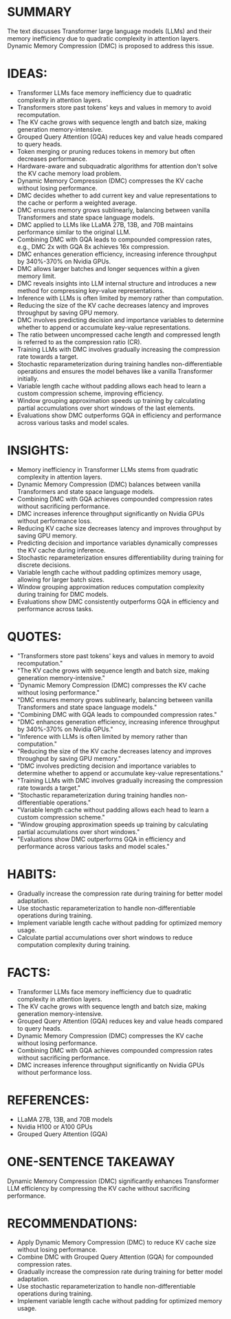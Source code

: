 # SUMMARY
The text discusses Transformer large language models (LLMs) and their memory inefficiency due to quadratic complexity in attention layers. Dynamic Memory Compression (DMC) is proposed to address this issue.

# IDEAS:
- Transformer LLMs face memory inefficiency due to quadratic complexity in attention layers.
- Transformers store past tokens' keys and values in memory to avoid recomputation.
- The KV cache grows with sequence length and batch size, making generation memory-intensive.
- Grouped Query Attention (GQA) reduces key and value heads compared to query heads.
- Token merging or pruning reduces tokens in memory but often decreases performance.
- Hardware-aware and subquadratic algorithms for attention don't solve the KV cache memory load problem.
- Dynamic Memory Compression (DMC) compresses the KV cache without losing performance.
- DMC decides whether to add current key and value representations to the cache or perform a weighted average.
- DMC ensures memory grows sublinearly, balancing between vanilla Transformers and state space language models.
- DMC applied to LLMs like LLaMA 27B, 13B, and 70B maintains performance similar to the original LLM.
- Combining DMC with GQA leads to compounded compression rates, e.g., DMC 2x with GQA 8x achieves 16x compression.
- DMC enhances generation efficiency, increasing inference throughput by 340%-370% on Nvidia GPUs.
- DMC allows larger batches and longer sequences within a given memory limit.
- DMC reveals insights into LLM internal structure and introduces a new method for compressing key-value representations.
- Inference with LLMs is often limited by memory rather than computation.
- Reducing the size of the KV cache decreases latency and improves throughput by saving GPU memory.
- DMC involves predicting decision and importance variables to determine whether to append or accumulate key-value representations.
- The ratio between uncompressed cache length and compressed length is referred to as the compression ratio (CR).
- Training LLMs with DMC involves gradually increasing the compression rate towards a target.
- Stochastic reparameterization during training handles non-differentiable operations and ensures the model behaves like a vanilla Transformer initially.
- Variable length cache without padding allows each head to learn a custom compression scheme, improving efficiency.
- Window grouping approximation speeds up training by calculating partial accumulations over short windows of the last elements.
- Evaluations show DMC outperforms GQA in efficiency and performance across various tasks and model scales.

# INSIGHTS:
- Memory inefficiency in Transformer LLMs stems from quadratic complexity in attention layers.
- Dynamic Memory Compression (DMC) balances between vanilla Transformers and state space language models.
- Combining DMC with GQA achieves compounded compression rates without sacrificing performance.
- DMC increases inference throughput significantly on Nvidia GPUs without performance loss.
- Reducing KV cache size decreases latency and improves throughput by saving GPU memory.
- Predicting decision and importance variables dynamically compresses the KV cache during inference.
- Stochastic reparameterization ensures differentiability during training for discrete decisions.
- Variable length cache without padding optimizes memory usage, allowing for larger batch sizes.
- Window grouping approximation reduces computation complexity during training for DMC models.
- Evaluations show DMC consistently outperforms GQA in efficiency and performance across tasks.

# QUOTES:
- "Transformers store past tokens' keys and values in memory to avoid recomputation."
- "The KV cache grows with sequence length and batch size, making generation memory-intensive."
- "Dynamic Memory Compression (DMC) compresses the KV cache without losing performance."
- "DMC ensures memory grows sublinearly, balancing between vanilla Transformers and state space language models."
- "Combining DMC with GQA leads to compounded compression rates."
- "DMC enhances generation efficiency, increasing inference throughput by 340%-370% on Nvidia GPUs."
- "Inference with LLMs is often limited by memory rather than computation."
- "Reducing the size of the KV cache decreases latency and improves throughput by saving GPU memory."
- "DMC involves predicting decision and importance variables to determine whether to append or accumulate key-value representations."
- "Training LLMs with DMC involves gradually increasing the compression rate towards a target."
- "Stochastic reparameterization during training handles non-differentiable operations."
- "Variable length cache without padding allows each head to learn a custom compression scheme."
- "Window grouping approximation speeds up training by calculating partial accumulations over short windows."
- "Evaluations show DMC outperforms GQA in efficiency and performance across various tasks and model scales."

# HABITS:
- Gradually increase the compression rate during training for better model adaptation.
- Use stochastic reparameterization to handle non-differentiable operations during training.
- Implement variable length cache without padding for optimized memory usage.
- Calculate partial accumulations over short windows to reduce computation complexity during training.

# FACTS:
- Transformer LLMs face memory inefficiency due to quadratic complexity in attention layers.
- The KV cache grows with sequence length and batch size, making generation memory-intensive.
- Grouped Query Attention (GQA) reduces key and value heads compared to query heads.
- Dynamic Memory Compression (DMC) compresses the KV cache without losing performance.
- Combining DMC with GQA achieves compounded compression rates without sacrificing performance.
- DMC increases inference throughput significantly on Nvidia GPUs without performance loss.

# REFERENCES:
- LLaMA 27B, 13B, and 70B models
- Nvidia H100 or A100 GPUs
- Grouped Query Attention (GQA)
  
# ONE-SENTENCE TAKEAWAY
Dynamic Memory Compression (DMC) significantly enhances Transformer LLM efficiency by compressing the KV cache without sacrificing performance.

# RECOMMENDATIONS:
- Apply Dynamic Memory Compression (DMC) to reduce KV cache size without losing performance.
- Combine DMC with Grouped Query Attention (GQA) for compounded compression rates.
- Gradually increase the compression rate during training for better model adaptation.
- Use stochastic reparameterization to handle non-differentiable operations during training.
- Implement variable length cache without padding for optimized memory usage.